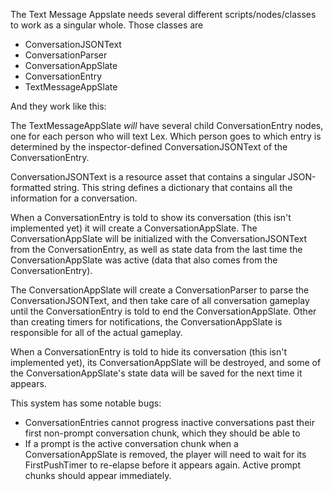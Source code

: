 The Text Message Appslate needs several different scripts/nodes/classes to work as a singular whole. Those classes are
- ConversationJSONText
- ConversationParser
- ConversationAppSlate
- ConversationEntry
- TextMessageAppSlate

And they work like this:

The TextMessageAppSlate _will_ have several child ConversationEntry nodes, one for each person who will text Lex. Which person goes to which entry is determined by the inspector-defined ConversationJSONText of the ConversationEntry.

ConversationJSONText is a resource asset that contains a singular JSON-formatted string. This string defines a dictionary that contains all the information for a conversation. 

When a ConversationEntry is told to show its conversation (this isn't implemented yet) it will create a ConversationAppSlate. The ConversationAppSlate will be initialized with the ConversationJSONText from the ConversationEntry, as well as state data from the last time the ConversationAppSlate was active (data that also comes from the ConversationEntry).

The ConversationAppSlate will create a ConversationParser to parse the ConversationJSONText, and then take care of all conversation gameplay until the ConversationEntry is told to end the ConversationAppSlate. Other than creating timers for notifications, the ConversationAppSlate is responsible for all of the actual gameplay.

When a ConversationEntry is told to hide its conversation (this isn't implemented yet), its ConversationAppSlate will be destroyed, and some of the ConversationAppSlate's state data will be saved for the next time it appears.

This system has some notable bugs:
- ConversationEntries cannot progress inactive conversations past their first non-prompt conversation chunk, which they should be able to
- If a prompt is the active conversation chunk when a ConversationAppSlate is removed, the player will need to wait for its FirstPushTimer to re-elapse before it appears again. Active prompt chunks should appear immediately.